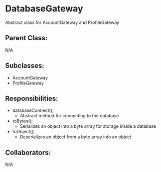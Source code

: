 # DatabaseGateway
Abstract  class for AccountGateway and ProfileGateway

## Parent Class:
N/A

## Subclasses:
- AccountGateway
- ProfileGateway

## Responsibilities:
- databaseConnect();
	- Abstract method for connecting to the database
- toBytes();
	- Serializes an object into a byte array for storage inside a database
- toObject();
	- Deserializes an object from a byte array into an object

## Collaborators:
N/A